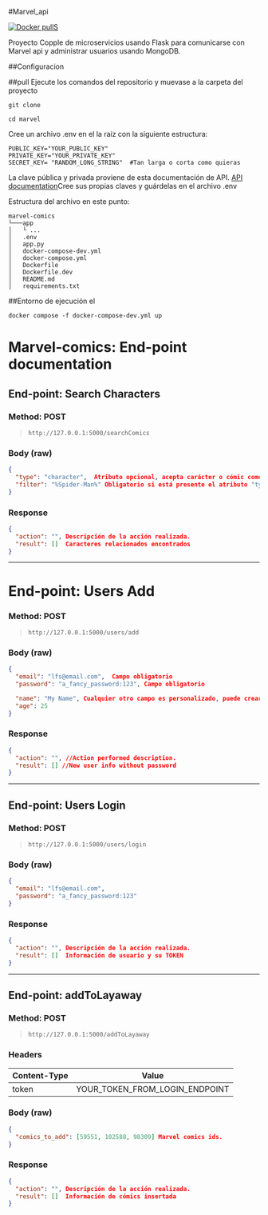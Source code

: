 #Marvel_api

[![Docker pullS](https://img.shields.io/docker/pulls/luisfersh/marvel_api.svg)](https://hub.docker.com/r/luisfersh/marvel_api)

Proyecto Copple de microservicios usando Flask para comunicarse con Marvel api y administrar usuarios usando MongoDB.


##Configuracion 

##pull
Ejecute los comandos del repositorio y muevase a la carpeta del proyecto

```console
git clone 

cd marvel
```

Cree un archivo .env en el la raíz con la siguiente estructura:

```
PUBLIC_KEY="YOUR_PUBLIC_KEY"
PRIVATE_KEY="YOUR_PRIVATE_KEY"
SECRET_KEY= "RANDOM_LONG_STRING"  #Tan larga o corta como quieras
```
La clave pública y privada proviene de esta documentación de API. [API documentation](https://developer.marvel.com/)Cree sus propias claves y guárdelas en el archivo .env

Estructura del archivo en este punto:
```
marvel-comics
└───app
│   └ ...
│   .env
│   app.py
│   docker-compose-dev.yml
│   docker-compose.yml
│   Dockerfile
│   Dockerfile.dev
│   README.md
│   requirements.txt
```

##Entorno de ejecución el

```
docker compose -f docker-compose-dev.yml up
```
# Marvel-comics: End-point documentation

## End-point: Search Characters

### Method: POST

> ```
> http://127.0.0.1:5000/searchComics
> ```
### Body (**raw**)

```json
{
  "type": "character",  Atributo opcional, acepta carácter o cómic como valor.
  "filter": "%Spider-Man%" Obligatorio si está presente el atributo "type".
}
```
### Response

```json
{
  "action": "", Descripción de la acción realizada.
  "result": []  Caracteres relacionados encontrados
}
```

-------------------------------------------------------------------------------------------------------
# End-point: Users Add

### Method: POST

> ```
> http://127.0.0.1:5000/users/add
> ```
### Body (**raw**)

```json
{
  "email": "lfs@email.com",  Campo obligatorio
  "password": "a_fancy_password:123", Campo obligatorio

  "name": "My Name", Cualquier otro campo es personalizado, puede crear sus propios campos
  "age": 25
}
```
### Response

```json
{
  "action": "", //Action performed description.
  "result": [] //New user info without password
}
```
-----------------------------------------------------------------------------------------

## End-point: Users Login

### Method: POST

> ```
> http://127.0.0.1:5000/users/login
> ```

### Body (**raw**)

```json
{
  "email": "lfs@email.com",
  "password": "a_fancy_password:123"
}
```

### Response

```json
{
  "action": "", Descripción de la acción realizada.
  "result": []  Información de usuario y su TOKEN
}
```

--------------------------------------------------------------------------------------------------------

## End-point: addToLayaway

### Method: POST

> ```
> http://127.0.0.1:5000/addToLayaway
> ```

### Headers

| Content-Type | Value                          |
| ------------ | ------------------------------ |
| token        | YOUR_TOKEN_FROM_LOGIN_ENDPOINT |

### Body (**raw**)

```json
{
  "comics_to_add": [59551, 102588, 98309] Marvel comics ids.
}
```

### Response

```json
{
  "action": "", Descripción de la acción realizada.
  "result": []  Información de cómics insertada
}
```
